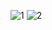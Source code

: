 ![1](https://github.com/balogsun/online-restaurant-demo/assets/125329091/feb484a9-2637-427b-a95f-76fb5b428411)
![2](https://github.com/balogsun/online-restaurant-demo/assets/125329091/c9587dc0-c08f-44a8-a77f-a124feeaf53d)
